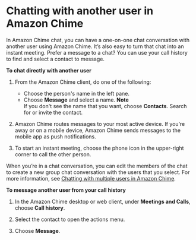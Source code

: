 # Chatting with another user in Amazon Chime<a name="direct-chat"></a>

In Amazon Chime chat, you can have a one\-on\-one chat conversation with another user using Amazon Chime\. It’s also easy to turn that chat into an instant meeting\. Prefer a message to a chat? You can use your call history to find and select a contact to message\.

**To chat directly with another user**

1. From the Amazon Chime client, do one of the following:
   + Choose the person's name in the left pane\.
   + Choose **Message** and select a name\.
**Note**  
If you don't see the name that you want, choose **Contacts**\. Search for or invite the contact\.

1. Amazon Chime routes messages to your most active device\. If you’re away or on a mobile device, Amazon Chime sends messages to the mobile app as push notifications\.

1. To start an instant meeting, choose the phone icon in the upper\-right corner to call the other person\.

When you’re in a chat conversation, you can edit the members of the chat to create a new group chat conversation with the users that you select\. For more information, see [Chatting with multiple users in Amazon Chime](group-chat.md)\.

**To message another user from your call history**

1. In the Amazon Chime desktop or web client, under **Meetings and Calls**, choose **Call history**\.

1. Select the contact to open the actions menu\.

1. Choose **Message**\.
